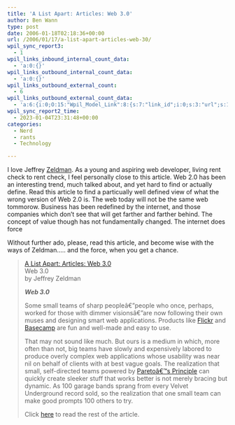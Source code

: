 ```yaml
---
title: 'A List Apart: Articles: Web 3.0'
author: Ben Wann
type: post
date: 2006-01-18T02:18:36+00:00
url: /2006/01/17/a-list-apart-articles-web-30/
wpil_sync_report3:
  - 1
wpil_links_inbound_internal_count_data:
  - 'a:0:{}'
wpil_links_outbound_internal_count_data:
  - 'a:0:{}'
wpil_links_outbound_external_count:
  - 6
wpil_links_outbound_external_count_data:
  - 'a:6:{i:0;O:15:"Wpil_Model_Link":8:{s:7:"link_id";i:0;s:3:"url";s:19:"http://zeldman.com/";s:4:"host";s:11:"zeldman.com";s:8:"internal";b:0;s:4:"post";N;s:6:"anchor";s:7:"Zeldman";s:15:"added_by_plugin";b:0;s:8:"location";s:7:"content";}i:1;O:15:"Wpil_Model_Link":8:{s:7:"link_id";i:0;s:3:"url";s:45:"http://www.alistapart.com/articles/web3point0";s:4:"host";s:14:"alistapart.com";s:8:"internal";b:0;s:4:"post";N;s:6:"anchor";s:31:"A List Apart: Articles: Web 3.0";s:15:"added_by_plugin";b:0;s:8:"location";s:7:"content";}i:2;O:15:"Wpil_Model_Link":8:{s:7:"link_id";i:0;s:3:"url";s:18:"http://flickr.com/";s:4:"host";s:10:"flickr.com";s:8:"internal";b:0;s:4:"post";N;s:6:"anchor";s:6:"Flickr";s:15:"added_by_plugin";b:0;s:8:"location";s:7:"content";}i:3;O:15:"Wpil_Model_Link":8:{s:7:"link_id";i:0;s:3:"url";s:22:"http://basecamphq.com/";s:4:"host";s:14:"basecamphq.com";s:8:"internal";b:0;s:4:"post";N;s:6:"anchor";s:8:"Basecamp";s:15:"added_by_plugin";b:0;s:8:"location";s:7:"content";}i:4;O:15:"Wpil_Model_Link":8:{s:7:"link_id";i:0;s:3:"url";s:67:"http://management.about.com/cs/generalmanagement/a/Pareto081202.htm";s:4:"host";s:20:"management.about.com";s:8:"internal";b:0;s:4:"post";N;s:6:"anchor";s:25:"Paretoâ€™s Principle";s:15:"added_by_plugin";b:0;s:8:"location";s:7:"content";}i:5;O:15:"Wpil_Model_Link":8:{s:7:"link_id";i:0;s:3:"url";s:45:"http://www.alistapart.com/articles/web3point0";s:4:"host";s:14:"alistapart.com";s:8:"internal";b:0;s:4:"post";N;s:6:"anchor";s:4:"here";s:15:"added_by_plugin";b:0;s:8:"location";s:7:"content";}}'
wpil_sync_report2_time:
  - 2023-01-04T23:31:48+00:00
categories:
  - Nerd
  - rants
  - Technology

---
```

I love Jeffrey [Zeldman][1]. As a young and aspiring web developer, living rent check to rent check, I feel personally close to this article. Web 2.0 has been an interesting trend, much talked about, and yet hard to find or actually define. Read this article to find a particually well defined view of what the wrong version of Web 2.0 is. The web today will not be the same web tommorow. Business has been redefined by the internet, and those companies which don&#8217;t see that will get farther and farther behind. The concept of value though has not fundamentally changed. The internet does force

Without further ado, please, read this article, and become wise with the ways of Zeldman&#8230;.. and the force, when you get a chance.

> [A List Apart: Articles: Web 3.0][2]  
> Web 3.0  
> by Jeffrey Zeldman
> 
> **_Web 3.0_**
> 
> Some small teams of sharp peopleâ€”people who once, perhaps, worked for those with dimmer visionsâ€”are now following their own muses and designing smart web applications. Products like [Flickr][3] and [Basecamp][4] are fun and well-made and easy to use.
> 
> That may not sound like much. But ours is a medium in which, more often than not, big teams have slowly and expensively labored to produce overly complex web applications whose usability was near nil on behalf of clients with at best vague goals. The realization that small, self-directed teams powered by [Paretoâ€™s Principle][5] can quickly create sleeker stuff that works better is not merely bracing but dynamic. As 100 garage bands sprang from every Velvet Underground record sold, so the realization that one small team can make good prompts 100 others to try.
> 
> Click [here][2] to read the rest of the article.

<!--30d9d082eca8857097ba1675dd7aabfe-->

 [1]: http://zeldman.com/
 [2]: http://www.alistapart.com/articles/web3point0
 [3]: http://flickr.com/
 [4]: http://basecamphq.com/
 [5]: http://management.about.com/cs/generalmanagement/a/Pareto081202.htm